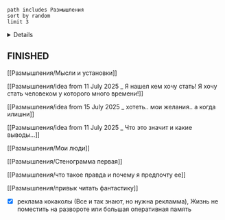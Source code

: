 ```tasks
path includes Размышления
sort by random
limit 3
```

<details>

- [ ] До каких простых вещей мы еще не додумались???
- [ ] хуже всего что все правы.. и мои игры вовсе не делают меня честным, а нужно ли?
- [ ] повторяющийся сон
- [ ] мои "потери", терялся ли я? терял ли я?
- [ ] что для меня друзья что для меня люди
- [ ] Мелочи для других и наоборот
- [ ] Не оставлять наедине с мыслями
- [ ] ДШИ мой дом
- [ ] Как меня уговорить
- [ ] переживание эмоций чужими глазами 
- [ ] поиск ответов и поиск вопросов
- [ ] self knowledge questions insights
- [ ] желание разделить = эгоизм?
- [ ] заставлять людей думать
- [ ] Прилипала и заготовка
- [ ] некоторых книги требуют в моей голове отличной истории при этом некоторые живут только если истории нет
- [ ] меня много а я один
- [ ] другая реальность главное найти вход
- [ ] птичка покинула клетку (зор и вообще)
- [ ] я хочу чтобы мне писали?
- [ ] зачем людям сайты с таким количеством инструментов?
- [ ] родители научили говорить спасибо (неискренний ритуал для завершения общения с ними после приема пищи)
- [ ] написать убийство
- [ ] люди которые умеют говорить
- [ ] мелкие рыбки думаю что все мыслят рационально
- [ ] мне нужен человек для ребусов?
- [ ] [[Разгово]]
- [ ] ![[мысли и установки#^3cbcd5]]

</details>

## FINISHED
[[Размышления/Мысли и установки]]

[[Размышления/idea from 11 July 2025 _ Я нашел кем хочу стать! Я хочу стать человеком у которого много времени!]]

[[Размышления/idea from 15 July 2025 _ хотеть.. мои желания.. а когда илишни]]

[[Размышления/idea from 11 July 2025 _ Что это значит и какие выводы...]]

[[Размышления/Мои люди]]

[[Размышления/Стенограмма первая]]

[[Размышления/что такое правда и почему я предпочту ее]]

[[Размышления/привык читать фантастику]]


- [x] реклама кокаколы (Все и так знают, но нужна рекламма), Жизнь не поместить на развороте или большая оперативная память
